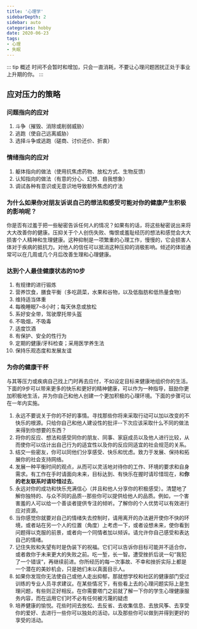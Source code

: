 ```yaml
---
title: '心理学'
sidebarDepth: 2
sidebar: auto
categories: hobby
date: 2020-06-23
tags:
- 心理
- 失眠
---
```


::: tip 概述
时间不会暂时和增加，只会一直消耗，不要让心理问题困扰正处于事业上升期的你。
:::

## 应对压力的策略
### 问题指向的应对
1. 斗争（摧毁、消除或削弱威胁）
2. 逃跑（使自己远离威胁）
3. 选择斗争或逃跑（磋商、讨价还价、折衷）
### 情绪指向的应对
1. 躯体指向的做法（使用抗焦虑药物、放松方式、生物反馈）
2. 认知指向的做法（有意的分心、幻想、自我想象）
3. 调试各种有意识或无意识地导致额外焦虑的疗法

### 为什么如果你对朋友诉说自己的想法和感受可能对你的健康产生积极的影响呢？
你是否有过羞于把一些秘密告诉任何人的情况？如果有的话，将这些秘密说出来将大大改善你的健康。压抑关于个人创伤失败、悔恨或羞耻经历的想法和感觉会大大损害个人精神和生理健康。这种抑制是一项繁重的心理工作，慢慢的，它会损害人体对于疾病的抵抗力。对他人的信任可以抵消这种压抑的消极影响。倾述的体验通常可以在几周或几个月后改善生理和心理健康。
### 达到个人最佳健康状态的10步
1. 有规律的进行锻炼
2. 营养饮食，膳食平衡（多吃蔬菜，水果和谷物，以及低脂肪和低热量食物）
3. 维持适当体重
4. 每晚睡眠7~8小时；每天休息或放松
5. 系好安全带，驾驶摩托带头盔
6. 不吸烟，不吸毒
7. 适度饮酒
8. 有保护、安全的性行为
9. 定期的健康/牙科检查；采用医学养生法
10. 保持乐观态度和发展友谊

### 为你的健康干杯
与其等压力或疾病自己找上门时再去应付，不如设定目标来健康地组织你的生活。下面的9步可以带来更多的快乐和更好的精神健康，可以作为一种指导，鼓励你更加积极地生活，并为你自己和他人创建一个更加积极的心理环境。下面的步骤可以在一年内实施。

1. 永远不要说关于你的不好的事情。寻找那些你将来采取行动可以加以改变的不快乐的根源。只给你自己和他人建设性的批评--下次应该采取什么不同的做法来得到你想要的东西？
2. 将你的反应、想法和感受同你的朋友、同事、家庭成员以及他人进行比较，从而使你可以估计出自己行为的适宜性以及你的反应同适宜的社会规范的关系。
3. 结交一些密友，你可以同他们分享感受、快乐和忧虑。致力于发展、保持和拓展你的社会支持网络。
4. 发展一种平衡时间的观点，从而可以灵活地对待你的工作、环境的要求和自身需求。有工作在手时请面向未来，目标达到、有快乐在握时请珍惜现在，和**你的老友联系时请珍惜过去**。
5. 永远对你的成功和快乐充满信心（并且和他人分享你的积极感受）。清楚地了解你独特的、与众不同的品质--那些你可以提供给他人的品质。例如，一个害害羞的人可以给一个善谈者提供专注的倾听。了解你的个人优势可以有效进行应对资源。
6. 当你感觉你就要对自己的情绪失去控制时，请用离开的办法避开使你不快的环境，或者站在另一个人的位置（角度）上考虑一下，或者设想未来，使你看到问题得以克服的前景，或者向一个同情者加以倾诉。请允许你自己感受和表达自己的情绪。
7. 记住失败和失望有时是伪装下的祝福。它们可以告诉你目标可能并不适合你，或者救你于未来更大的失败之前。吃一堑，长一智。遭受挫折后说一句“我犯了一个错误“，再继续前进。你所经历的每一次事故、不幸和挫折实际上都是一个潜在的美妙机会，只是她们未以真面目示人。
8. 如果你发现你无法使自己或他人走出抑郁，那就想学校和社区的健康部门受过训练的专业人员寻求建议。在某些情况下，有些看上去的心理问题实际上是生理问题，有些则正好相反。在你需要塔门之前就了解一下你的学生心理健康服务内容，而在运用它们时不必有任何被污蔑的疑虑
9. 培养健康的愉悦。花些时间去放松、去反省、去收集信息、去放风筝、去享受你的爱好、去进行一些你可以独处的活动，以及那些你可以做到并得到更好的享受的活动。
